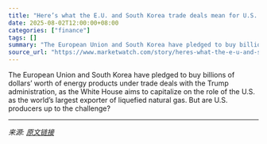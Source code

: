 ```yaml
---
title: "Here’s what the E.U. and South Korea trade deals mean for U.S. natural-gas investors"
date: 2025-08-02T12:00:00+08:00
categories: ["finance"]
tags: []
summary: "The European Union and South Korea have pledged to buy billions of dollars’ worth of energy products under trade deals with the Trump administration, as the White House aims to capitalize on the role "
source_url: "https://www.marketwatch.com/story/heres-what-the-e-u-and-south-korea-trade-deals-mean-for-u-s-natural-gas-investors-ec03e0b9?mod=mw_rss_topstories"
---
```


The European Union and South Korea have pledged to buy billions of dollars’ worth of energy products under trade deals with the Trump administration, as the White House aims to capitalize on the role of the U.S. as the world’s largest exporter of liquefied natural gas. But are U.S. producers up to the challenge?

---

*来源: [原文链接](https://www.marketwatch.com/story/heres-what-the-e-u-and-south-korea-trade-deals-mean-for-u-s-natural-gas-investors-ec03e0b9?mod=mw_rss_topstories)*
